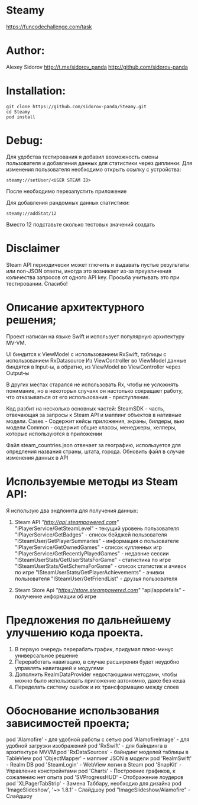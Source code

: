 # Steamy
https://funcodechallenge.com/task

# Author:
Alexey Sidorov
http://t.me/sidorov_panda
http://github.com/sidorov-panda

# Installation:
```
git clone https://github.com/sidorov-panda/Steamy.git
cd Steamy
pod install
```
# Debug:
Для удобства тестирования я добавил возможность смены пользователя и добавления данных для статистики через диплинки:
Для изменения пользователя необходимо открыть ссылку с устройства:
```
steamy://setUser/<USER STEAM ID>
```
После необходимо перезапустить приложение

Для добавления рандомных данных статистики:
```
steamy://addStat/12
```
Вместо 12 подставьте сколько тестовых значений создать

# Disclaimer
Steam API периодически может глючить и выдавать пустые результаты или non-JSON ответы, иногда это возникает из-за преувличения количества запросов от одного API key.
Просьба учитывать это при тестировании. Спасибо!

# Описание архитектурного решения;
Проект написан на языке Swift и использует популярную архитектуру MV-VM.

UI биндится к ViewModel c использованием RxSwift, таблицы с использованием RxDatasource
Из ViewController во ViewModel данные биндятся в Input-ы,
а обратно, из ViewModel во ViewController через Output-ы

В других местах старался не использовать Rx, чтобы не усложнять понимание, но в некоторых случаях он настолько сокращает работу, что отказываться от его использования - преступление.

Код разбит на несколько основных частей:
SteamSDK - часть, отвечающая за запросы к Steam API и маппинг объектов в нативные модели.
Cases - Содержит кейсы приложения, экраны, билдеры, вью модели
Common - содержит общие классы, менеджеры, хелперы, которые используются в приложении


Файл steam_countries.json отвечает за географию, используется для опредления названия страны, штата, города.
Обновить файл в случае изменения данных в API

# Используемые методы из Steam API:
Я использую два эндпоинта для получения данных:
1. Steam API *"http://api.steampowered.com"*
  "IPlayerService/GetSteamLevel" - текущий уровень пользователя
  "IPlayerService/GetBadges" - список бейджей пользователя
  "ISteamUser/GetPlayerSummaries" - информация о пользователе
  "IPlayerService/GetOwnedGames" - список купленных игр
  "IPlayerService/GetRecentlyPlayedGames" - недавние сессии
  "ISteamUserStats/GetUserStatsForGame" - статистика по игре
  "ISteamUserStats/GetSchemaForGame" - список статистик и ачивок по игре
  "ISteamUserStats/GetPlayerAchievements" - ачивки пользователя
  "ISteamUser/GetFriendList" - друзья пользователя

2. Steam Store Api *"https://store.steampowered.com"*
  "api/appdetails" - получение информации об игре

# Предложения по дальнейшему улучшению кода проекта.
1. В первую очередь перерабать график, придумал плюс-минус универсальное решение
2. Переработать навигацию, в случае расширения будет неудобно управлять навигацией и модулями
3. Дополнить RealmDataProvider недостающими методами, чтобы можно было использовать приложение автономно, даже без кеша
4. Переделать систему ошибок и их трансформацию между слоев

# Обоснование использования зависимостей проекта;
pod 'Alamofire' - для удобной работы с сетью
pod 'AlamofireImage' - для удобной загрузки изображений
pod 'RxSwift' - для байндинга в архитектуре MVVM
pod 'RxDataSources' - байндинг моделей таблицы в TableView
pod 'ObjectMapper' - маппинг JSON в модели
pod 'RealmSwift' - Realm DB
pod 'SteamLogin' - WebView логин в Steam
pod 'SnapKit' - Управление констрейнтами
pod 'Charts' - Построение графиков, к сожалению нет опыта
pod 'SVProgressHUD' - Отображение лоудеров
pod 'XLPagerTabStrip' - Замена Таббару, необходио для дизайна
pod 'ImageSlideshow', '~> 1.8.1' - Слайдшоу
pod "ImageSlideshow/Alamofire" - Слайдшоу
